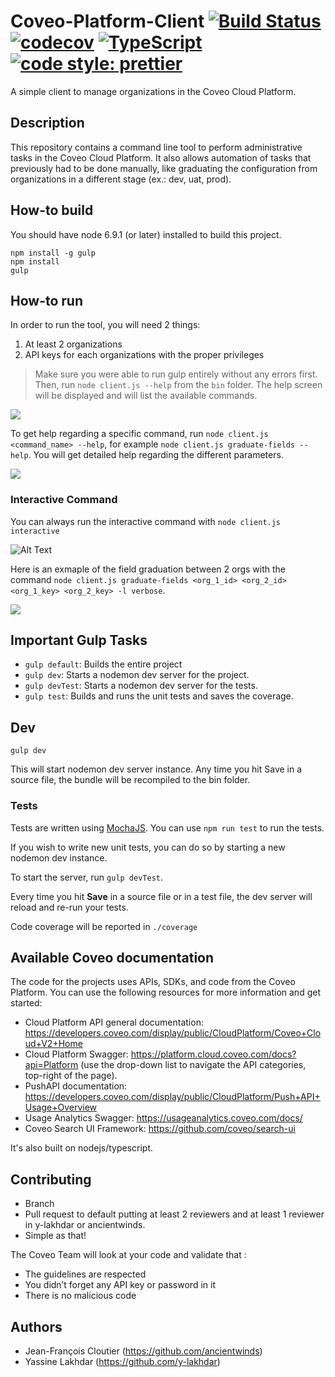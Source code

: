 # Coveo-Platform-Client [![Build Status](https://api.travis-ci.org/y-lakhdar/coveo-client.svg?branch=master)](https://travis-ci.org/y-lakhdar/coveo-client) [![codecov](https://codecov.io/gh/y-lakhdar/coveo-client/branch/master/graph/badge.svg)](https://codecov.io/gh/y-lakhdar/coveo-client) [![TypeScript](https://badges.frapsoft.com/typescript/code/typescript.svg?v=101)](https://github.com/ellerbrock/typescript-badges/) [![code style: prettier](https://img.shields.io/badge/code_style-prettier-ff69b4.svg?style=flat-square)](https://github.com/prettier/prettier)

A simple client to manage organizations in the Coveo Cloud Platform.

## Description
This repository contains a command line tool to perform administrative tasks in the Coveo Cloud Platform. It also allows automation of tasks that previously had to be done manually, like graduating the configuration from organizations in a different stage (ex.: dev, uat, prod).

## How-to build
You should have node 6.9.1 (or later) installed to build this project.

```
npm install -g gulp
npm install
gulp
```

## How-to run
In order to run the tool, you will need 2 things:
1. At least 2 organizations
2. API keys for each organizations with the proper privileges

> Make sure you were able to run gulp entirely without any errors first. Then, run `node client.js --help` from the `bin` folder. The help screen will be displayed and will list the available commands.

![](https://raw.githubusercontent.com/y-lakhdar/coveo-client/master/documentation/images/help.png)

To get help regarding a specific command, run `node client.js <command_name> --help`, for example `node client.js graduate-fields --help`. You will get detailed help regarding the different parameters.

![](https://raw.githubusercontent.com/y-lakhdar/coveo-client/master/documentation/images/graduate-help.png)

### Interactive Command

You can always run the interactive command with `node client.js interactive`

![Alt Text](https://raw.githubusercontent.com/y-lakhdar/coveo-client/master/documentation/images/interactive.gif)

<!-- Parameters include, amongst others, a `Force` mode, a restriction on the http methods you can use (allows to prevent overiding existing values when graduating, for example) and a log level chooser. -->

Here is an exmaple of the field graduation between 2 orgs with the command `node client.js graduate-fields <org_1_id> <org_2_id> <org_1_key> <org_2_key> -l verbose`.

![](https://raw.githubusercontent.com/y-lakhdar/coveo-client/master/documentation/images/graduate-fields.png)

<!-- The fields will also get graduated from organization 1 to organization 2. -->

## Important Gulp Tasks

* `gulp default`: Builds the entire project
* `gulp dev`: Starts a nodemon dev server for the project.
* `gulp devTest`: Starts a nodemon dev server for the tests.
* `gulp test`: Builds and runs the unit tests and saves the coverage.

## Dev
```
gulp dev
```
This will start nodemon dev server instance.
Any time you hit Save in a source file, the bundle will be recompiled to the bin folder.


### Tests

Tests are written using [MochaJS](https://mochajs.org/). You can use `npm run test` to run the tests.

If you wish to write new unit tests, you can do so by starting a new nodemon dev instance.

To start the server, run `gulp devTest`.

Every time you hit **Save** in a source file or in a test file, the dev server will reload and re-run your tests.

Code coverage will be reported in `./coverage`

## Available Coveo documentation
The code for the projects uses APIs, SDKs, and code from the Coveo Platform. You can use the following resources for more information and get started:

- Cloud Platform API general documentation: https://developers.coveo.com/display/public/CloudPlatform/Coveo+Cloud+V2+Home
- Cloud Platform Swagger: https://platform.cloud.coveo.com/docs?api=Platform (use the drop-down list to navigate the API categories, top-right of the page).
- PushAPI documentation: https://developers.coveo.com/display/public/CloudPlatform/Push+API+Usage+Overview
- Usage Analytics Swagger: https://usageanalytics.coveo.com/docs/
- Coveo Search UI Framework: https://github.com/coveo/search-ui

It's also built on nodejs/typescript.

## Contributing
- Branch
- Pull request to default putting at least 2 reviewers and at least 1 reviewer in y-lakhdar or ancientwinds.
- Simple as that!

The Coveo Team will look at your code and validate that :
- The guidelines are respected
- You didn’t forget any API key or password in it
- There is no malicious code

## Authors
- Jean-François Cloutier (https://github.com/ancientwinds)
- Yassine Lakhdar (https://github.com/y-lakhdar)
